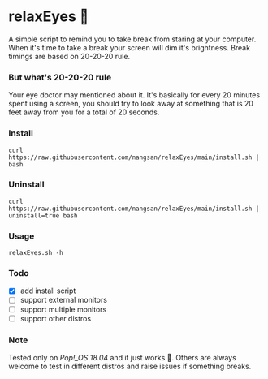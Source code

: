# relaxEyes :eyes:

A simple script to remind you to take break from staring at your computer. When it's time to take a break your screen will dim it's brightness. Break timings are based on 20-20-20 rule.

### But what's 20-20-20 rule

Your eye doctor may mentioned about it. It's basically for every 20 minutes spent using a screen, you should try to look away at something that is 20 feet away from you for a total of 20 seconds. 

### Install

```shell
curl https://raw.githubusercontent.com/nangsan/relaxEyes/main/install.sh | bash
```

### Uninstall

```shell
curl https://raw.githubusercontent.com/nangsan/relaxEyes/main/install.sh | uninstall=true bash
```

### Usage

```shell
relaxEyes.sh -h
```

### Todo
- [x] add install script
- [ ] support external monitors
- [ ] support multiple monitors
- [ ] support other distros

### Note
Tested only on *Pop!_OS 18.04* and it just works :see_no_evil:. Others are always welcome to test in different distros and raise issues if something breaks.

